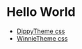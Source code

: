 # Hello World

* [DippyTheme css](https://dippydippo.github.io/code/dippytheme.css)
* [WinnieTheme css](https://dippydippo.github.io/code/forpooh.css)
